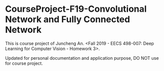 # CourseProject-F19-Convolutional Network and Fully Connected Network

This is course project of Juncheng An. <Fall 2019 - EECS 498-007: Deep Learning for Computer Vision - Homework 3>.  

Updated for personal documentation and application purpose, DO NOT use for course project.  
